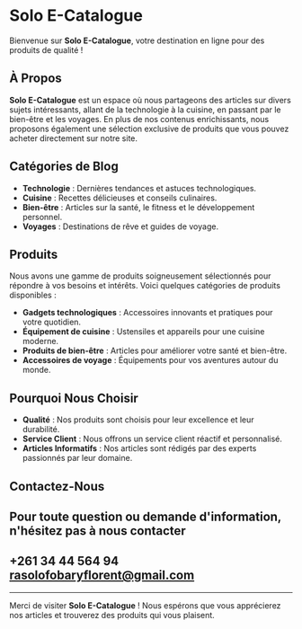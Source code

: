 # Solo E-Catalogue

Bienvenue sur **Solo E-Catalogue**, votre destination en ligne pour des produits de qualité !

## À Propos

**Solo E-Catalogue** est un espace où nous partageons des articles sur divers sujets intéressants, allant de la technologie à la cuisine, en passant par le bien-être et les voyages. En plus de nos contenus enrichissants, nous proposons également une sélection exclusive de produits que vous pouvez acheter directement sur notre site.

## Catégories de Blog

- **Technologie** : Dernières tendances et astuces technologiques.
- **Cuisine** : Recettes délicieuses et conseils culinaires.
- **Bien-être** : Articles sur la santé, le fitness et le développement personnel.
- **Voyages** : Destinations de rêve et guides de voyage.

## Produits

Nous avons une gamme de produits soigneusement sélectionnés pour répondre à vos besoins et intérêts. Voici quelques catégories de produits disponibles :

- **Gadgets technologiques** : Accessoires innovants et pratiques pour votre quotidien.
- **Équipement de cuisine** : Ustensiles et appareils pour une cuisine moderne.
- **Produits de bien-être** : Articles pour améliorer votre santé et bien-être.
- **Accessoires de voyage** : Équipements pour vos aventures autour du monde.

## Pourquoi Nous Choisir

- **Qualité** : Nos produits sont choisis pour leur excellence et leur durabilité.
- **Service Client** : Nous offrons un service client réactif et personnalisé.
- **Articles Informatifs** : Nos articles sont rédigés par des experts passionnés par leur domaine.

## Contactez-Nous

Pour toute question ou demande d'information, n'hésitez pas à nous contacter
--------------------------------------------
+261 34 44 564 94  rasolofobaryflorent@gmail.com
--------------------------------------------
---

Merci de visiter **Solo E-Catalogue** ! Nous espérons que vous apprécierez nos articles et trouverez des produits qui vous plaisent.